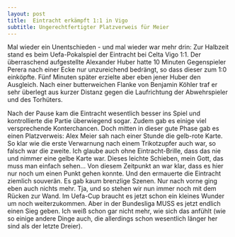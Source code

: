 ```yaml
---
layout: post
title:  Eintracht erkämpft 1:1 in Vigo
subtitle: Ungerechtfertigter Platzverweis für Meier
---
```


Mal wieder ein Unentschieden - und mal wieder war mehr drin: Zur Halbzeit stand es beim Uefa-Pokalspiel der Eintracht bei Celta Vigo 1:1. Der überraschend aufgestellte Alexander Huber hatte 10 Minuten Gegenspieler Perera nach einer Ecke nur unzureichend bedrängt, so dass dieser zum 1:0 einköpfte. Fünf Minuten später erzielte aber eben jener Huber den Ausgleich. Nach einer butterweichen Flanke von Benjamin Köhler traf er sehr überlegt aus kurzer Distanz gegen die Laufrichtung der Abwehrspieler und des Torhüters.

Nach der Pause kam die Eintracht wesentlich besser ins Spiel und kontrollierte die Partie überwiegend sogar. Zudem gab es einige viel versprechende Konterchancen. Doch mitten in dieser gute Phase gab es einen Platzverweis: Alex Meier sah nach einer Stunde die gelb-rote Karte. So klar wie die erste Verwarnung nach einem Trikotzupfer auch war, so falsch war die zweite. Ich glaube auch ohne Eintracht-Brille, dass das nie und nimmer eine gelbe Karte war. Dieses leichte Schieben, mein Gott, das muss man einfach sehen... Von diesem Zeitpunkt an war klar, dass es hier nur noch um einen Punkt gehen konnte. Und den ermauerte die Eintracht ziemlich souverän. Es gab kaum brenzlige Szenen. Nur nach vorne ging eben auch nichts mehr. Tja, und so stehen wir nun immer noch mit dem Rücken zur Wand. Im Uefa-Cup braucht es jetzt schon ein kleines Wunder um noch weiterzukommen. Aber in der Bundesliga MUSS es jetzt endlich einen Sieg geben. Ich weiß schon gar nicht mehr, wie sich das anfühlt (wie so einige andere Dinge auch, die allerdings schon wesentlich länger her sind als der letzte Dreier).
